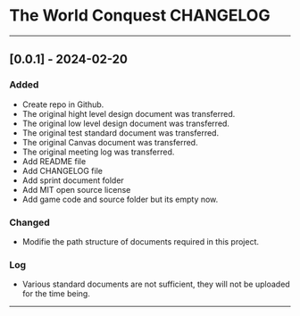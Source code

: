# The World Conquest CHANGELOG


---

## [0.0.1] - 2024-02-20

### Added

* Create repo in Github.
* The original hight level design document was transferred.
* The original low level design document was transferred.
* The original test standard document was transferred.
* The original Canvas document was transferred.
* The original meeting log was transferred.
* Add README file
* Add CHANGELOG file
* Add sprint document folder
* Add MIT open source license
* Add game code and source folder but its empty now.

### Changed

* Modifie the path structure of documents required in this project.

### Log

* Various standard documents are not sufficient, they will not be uploaded for the time being.

---